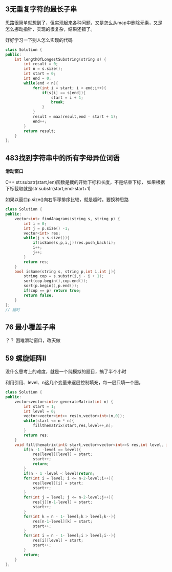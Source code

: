 ## 3无重复字符的最长子串

思路很简单就想到了，但实现起来各种问题，又是怎么从map中删除元素，又是怎么挪动指针，实现的很复杂，结果还错了。

好好学习一下别人怎么实现的代码

```CPP
class Solution {
public:
    int lengthOfLongestSubstring(string s) {
        int result = 0;
        int n = s.size();
        int start = 0;
        int end = 0;
        while(end < n){
            for(int i = start; i < end;i++){
                if(s[i] == s[end]){
                    start = i + 1;
                    break;
                }
            }
            result = max(result,end - start + 1);
            end++;
        }
        return result;
    }
};
```

## 483找到字符串中的所有字母异位词语

**滑动窗口**

C++ str.substr(start,len)函数是截的开始下标和长度，不是结束下标，
如果根据下标截取就是str.substr(start,end-start+1)

如果以窗口p.size()向右平移排序比较，就是超时。要换种思路

```CPP
class Solution {
public:
    vector<int> findAnagrams(string s, string p) {
        int i = 0;
        int j = p.size() -1;
        vector<int> res;
        while(j < s.size()){
            if(isSame(s,p,i,j))res.push_back(i);
            i++;
            j++;
        }
        return res;
    }
    bool isSame(string s, string p,int i,int j){
        string cop = s.substr(i,j - i + 1);
        sort(cop.begin(),cop.end());
        sort(p.begin(),p.end());
        if(cop == p) return true;
        return false;
    }
};
// 超时

```

## 76 最小覆盖子串

？？
困难滑动窗口，改天做


## 59 螺旋矩阵II

没什么思考上的难度，就是一个纯模拟的题目，搞了半个小时

利用引用、level、n这几个变量来逐层控制填充，每一层只填一个圈。

```CPP
class Solution {
public:
    vector<vector<int>> generateMatrix(int n) {
        int start = 1;
        int level = 0;
        vector<vector<int>> res(n,vector<int>(n,0));
        while(start <= n * n){
            fillthematrix(start,res,level++,n);
        }
        return res;  
    }
    void fillthematrix(int& start,vector<vector<int>>& res,int level, int n){
        if(n -1 -level == level){
            res[level][level] = start;
            start++;
            return;
        }
        if(n - 1 -level < level)return;
        for(int i = level; i <= n-2-level;i++){
            res[level][i] = start;
            start++;
        }
        for(int j = level; j <= n-2-level;j++){
            res[j][n-1-level] = start;
            start++;
        }
        for(int k = n - 1- level;k > level;k--){
            res[n-1-level][k] = start;
            start++;
        }
        for(int i = n - 1- level;i > level;i--){
            res[i][level] = start;
            start++;
        }
        return;
    }
};
```



